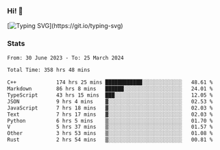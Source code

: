 ### Hi!  👋

[![Typing SVG](https://readme-typing-svg.herokuapp.com?font=Fira+Code&pause=1000&width=435&lines=Hello!+I'm+Texiwustion.)](https://git.io/typing-svg)

### Stats

<!--START_SECTION:waka-->

```txt
From: 30 June 2023 - To: 25 March 2024

Total Time: 358 hrs 48 mins

C++             174 hrs 25 mins ████████████░░░░░░░░░░░░░   48.61 %
Markdown        86 hrs 8 mins   ██████░░░░░░░░░░░░░░░░░░░   24.01 %
TypeScript      43 hrs 15 mins  ███░░░░░░░░░░░░░░░░░░░░░░   12.05 %
JSON            9 hrs 4 mins    ▓░░░░░░░░░░░░░░░░░░░░░░░░   02.53 %
JavaScript      7 hrs 18 mins   ▓░░░░░░░░░░░░░░░░░░░░░░░░   02.03 %
Text            7 hrs 17 mins   ▓░░░░░░░░░░░░░░░░░░░░░░░░   02.03 %
Python          6 hrs 5 mins    ▒░░░░░░░░░░░░░░░░░░░░░░░░   01.70 %
V               5 hrs 37 mins   ▒░░░░░░░░░░░░░░░░░░░░░░░░   01.57 %
Other           3 hrs 53 mins   ▒░░░░░░░░░░░░░░░░░░░░░░░░   01.08 %
Rust            2 hrs 54 mins   ▒░░░░░░░░░░░░░░░░░░░░░░░░   00.81 %
```

<!--END_SECTION:waka-->
